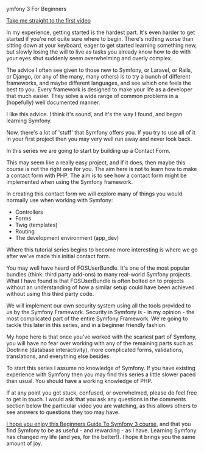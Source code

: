 ymfony 3 For Beginners

[Take me straight to the first video][2]

In my experience, getting started is the hardest part. It's even harder to get started if you're not quite sure where to begin. There's nothing worse than sitting down at your keyboard, eager to get started learning something new, but slowly losing the will to live as tasks you already know how to do with your eyes shut suddenly seem overwhelming and overly complex.

The advice I often see given to those new to Symfony, or Laravel, or Rails, or Django, (or any of the many, many others) is to try a bunch of different frameworks, and maybe different languages, and see which one feels the best to you. Every framework is designed to make your life as a developer that much easier. They solve a wide range of common problems in a (hopefully) well documented manner.

I like this advice. I think it's sound, and it's the way I found, and began learning Symfony.

Now, there's a lot of 'stuff' that Symfony offers you. If you try to use all of it in your first project then you may very well run away and never look back.

In this series we are going to start by building up a Contact Form.

This may seem like a really easy project, and if it does, then maybe this course is not the right one for you. The aim here is not to learn how to make a contact form with PHP. The aim is to see how a contact form might be implemented when using the Symfony framework.

In creating this contact form we will explore many of things you would normally use when working with Symfony:

* Controllers
* Forms
* Twig (templates)
* Routing
* The development environment (app_dev)

Where this tutorial series begins to become more interesting is where we go after we've made this initial contact form.

You may well have heard of FOSUserBundle. It's one of the most popular bundles (think: third party add-ons) to many real-world Symfony projects. What I have found is that FOSUserBundle is often bolted on to projects without an understanding of how a similar setup could have been achieved without using this third party code.

We will implement our own security system using all the tools provided to us by the Symfony Framework. Security in Symfony is - in my opinion - the most complicated part of the entire Symfony Framework. We're going to tackle this later in this series, and in a beginner friendly fashion.

My hope here is that once you've worked with the scariest part of Symfony, you will have no fear over working with any of the remaining parts such as Doctrine (database interactivity), more complicated forms, validations, translations, and everything else besides.

To start this series I assume no knowledge of Symfony. If you have existing experience with Symfony then you may find this series a little slower paced than usual. You should have a working knowledge of PHP.

If at any point you get stuck, confused, or overwhelmed, please do feel free to get in touch. I would ask that you ask any questions in the comments section below the particular video you are watching, as this allows others to see answers to questions they too may have.

[I hope you enjoy this Beginners Guide To Symfony 3 course][1], and that you find Symfony to be as useful - and rewarding - as I have. Learning Symfony has changed my life (and yes, for the better!). I hope it brings you the same amount of joy.


[1]: https://www.codereviewvideos.com/course/symfony-3-for-beginners
[2]: https://www.codereviewvideos.com/course/symfony-3-for-beginners/video/walking-through-the-initial-app

